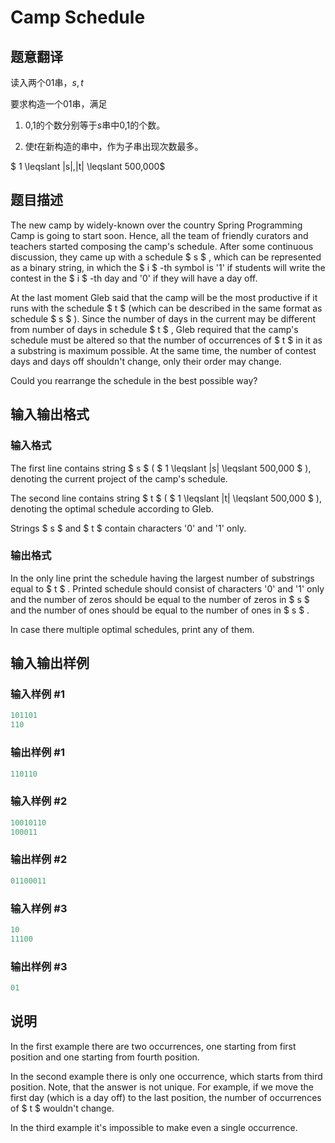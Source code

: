 # Camp Schedule

## 题意翻译

读入两个01串，$s,t$

要求构造一个01串，满足

1. 0,1的个数分别等于$s$串中0,1的个数。

2. 使$t$在新构造的串中，作为子串出现次数最多。

$ 1 \leqslant |s|,|t| \leqslant 500\,000$

## 题目描述

The new camp by widely-known over the country Spring Programming Camp is going to start soon. Hence, all the team of friendly curators and teachers started composing the camp's schedule. After some continuous discussion, they came up with a schedule $ s $ , which can be represented as a binary string, in which the $ i $ -th symbol is '1' if students will write the contest in the $ i $ -th day and '0' if they will have a day off.

At the last moment Gleb said that the camp will be the most productive if it runs with the schedule $ t $ (which can be described in the same format as schedule $ s $ ). Since the number of days in the current may be different from number of days in schedule $ t $ , Gleb required that the camp's schedule must be altered so that the number of occurrences of $ t $ in it as a substring is maximum possible. At the same time, the number of contest days and days off shouldn't change, only their order may change.

Could you rearrange the schedule in the best possible way?

## 输入输出格式

### 输入格式

The first line contains string $ s $ ( $ 1 \leqslant |s| \leqslant 500\,000 $ ), denoting the current project of the camp's schedule.

The second line contains string $ t $ ( $ 1 \leqslant |t| \leqslant 500\,000 $ ), denoting the optimal schedule according to Gleb.

Strings $ s $ and $ t $ contain characters '0' and '1' only.

### 输出格式

In the only line print the schedule having the largest number of substrings equal to $ t $ . Printed schedule should consist of characters '0' and '1' only and the number of zeros should be equal to the number of zeros in $ s $ and the number of ones should be equal to the number of ones in $ s $ .

In case there multiple optimal schedules, print any of them.

## 输入输出样例

### 输入样例 #1

```cpp
101101
110

```
### 输出样例 #1

```cpp
110110
```


### 输入样例 #2

```cpp
10010110
100011

```
### 输出样例 #2

```cpp
01100011

```
### 输入样例 #3

```cpp
10
11100

```
### 输出样例 #3

```cpp
01
```


## 说明

In the first example there are two occurrences, one starting from first position and one starting from fourth position.

In the second example there is only one occurrence, which starts from third position. Note, that the answer is not unique. For example, if we move the first day (which is a day off) to the last position, the number of occurrences of $ t $ wouldn't change.

In the third example it's impossible to make even a single occurrence.


